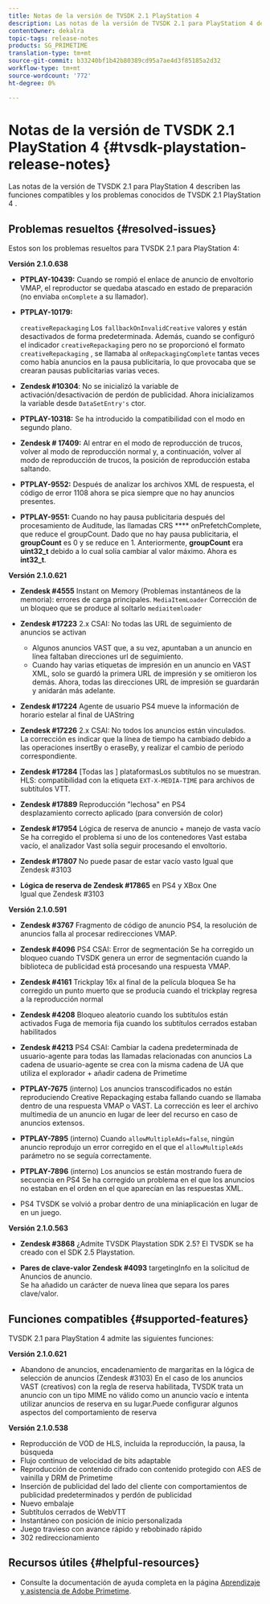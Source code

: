 ```yaml
---
title: Notas de la versión de TVSDK 2.1 PlayStation 4
description: Las notas de la versión de TVSDK 2.1 para PlayStation 4 describen las funciones compatibles y los problemas conocidos de TVSDK 2.1 PlayStation 4 .
contentOwner: dekalra
topic-tags: release-notes
products: SG_PRIMETIME
translation-type: tm+mt
source-git-commit: b33240bf1b42b80389cd95a7ae4d3f85185a2d32
workflow-type: tm+mt
source-wordcount: '772'
ht-degree: 0%

---
```



# Notas de la versión de TVSDK 2.1 PlayStation 4 {#tvsdk-playstation-release-notes}

Las notas de la versión de TVSDK 2.1 para PlayStation 4 describen las funciones compatibles y los problemas conocidos de TVSDK 2.1 PlayStation 4 .

## Problemas resueltos {#resolved-issues}

Estos son los problemas resueltos para TVSDK 2.1 para PlayStation 4:

**Versión 2.1.0.638**

* **PTPLAY-10439:**
Cuando se rompió el enlace de anuncio de envoltorio VMAP, el reproductor se quedaba atascado en estado de preparación (no enviaba 
`onComplete` a su llamador).

* **PTPLAY-10179:**

   `creativeRepackaging` Los  `fallbackOnInvalidCreative` valores y están desactivados de forma predeterminada. Además, cuando se configuró el indicador `creativeRepackaging` pero no se proporcionó el formato `creativeRepackaging` , se llamaba al `onRepackagingComplete` tantas veces como había anuncios en la pausa publicitaria, lo que provocaba que se crearan pausas publicitarias varias veces.

* **Zendesk #10304**: No se inicializó la variable de activación/desactivación de perdón de publicidad. Ahora inicializamos la variable desde `DataSetEntry's` ctor.

* **PTPLAY-10318:**
Se ha introducido la compatibilidad con el modo en segundo plano.
* **Zendesk # 17409:**
Al entrar en el modo de reproducción de trucos, volver al modo de reproducción normal y, a continuación, volver al modo de reproducción de trucos, la posición de reproducción estaba saltando.
* **PTPLAY-9552:**
Después de analizar los archivos XML de respuesta, el código de error 1108 ahora se pica siempre que no hay anuncios presentes.
* **PTPLAY-9551:**
Cuando no hay pausa publicitaria después del procesamiento de Auditude, las llamadas CRS 
**** onPrefetchComplete, que reduce el groupCount. Dado que no hay pausa publicitaria, el **groupCount** es 0 y se reduce en 1. Anteriormente, **groupCount** era **uint32_t** debido a lo cual solía cambiar al valor máximo. Ahora es **int32_t**.

**Versión 2.1.0.621**

* **Zendesk #4555**
Instant on Memory (Problemas instantáneos de la memoria): errores de carga principales. 
`MediaItemLoader` Corrección de un bloqueo que se produce al soltarlo  `mediaitemloader`

* **Zendesk #17223**
2.x CSAI: No todas las URL de seguimiento de anuncios se activan
   * Algunos anuncios VAST que, a su vez, apuntaban a un anuncio en línea faltaban direcciones url de seguimiento.
   * Cuando hay varias etiquetas de impresión en un anuncio en VAST XML, solo se guardó la primera URL de impresión y se omitieron los demás. Ahora, todas las direcciones URL de impresión se guardarán y anidarán más adelante.
* **Zendesk #17224**
Agente de usuario PS4 mueve la información de horario estelar al final de UAString
* **Zendesk #17226**
2.x CSAI: No todos los anuncios están vinculados.
\
   La corrección es indicar que la línea de tiempo ha cambiado debido a las operaciones insertBy o eraseBy, y realizar el cambio de período correspondiente.

* **Zendesk #17284**
   [Todas las ] plataformasLos subtítulos no se muestran.\
   HLS: compatibilidad con la etiqueta `EXT-X-MEDIA-TIME` para archivos de subtítulos VTT.

* **Zendesk #17889**
Reproducción &quot;lechosa&quot; en PS4
\
   desplazamiento correcto aplicado (para conversión de color)

* **Zendesk #17954**
Lógica de reserva de anuncio + manejo de vasta vacío
\
   Se ha corregido el problema si uno de los contenedores Vast estaba vacío, el analizador Vast solía seguir procesando el envoltorio.

* **Zendesk #17807**
No puede pasar de estar vacío vasto Igual que Zendesk #3103

* **Lógica de reserva de Zendesk #17865**
 en PS4 y XBox One
\
   Igual que Zendesk #3103

**Versión 2.1.0.591**

* **Zendesk #3767**
Fragmento de código de anuncio PS4, la resolución de anuncios falla al procesar redirecciones VMAP.
* **Zendesk #4096**
PS4 CSAI: Error de segmentación Se ha corregido un bloqueo cuando TVSDK genera un error de segmentación cuando la biblioteca de publicidad está procesando una respuesta VMAP.

* **Zendesk #4161**
Trickplay 16x al final de la película bloquea Se ha corregido un punto muerto que se producía cuando el trickplay regresa a la reproducción normal

* **Zendesk #4208**
Bloqueo aleatorio cuando los subtítulos están activados Fuga de memoria fija cuando los subtítulos cerrados estaban habilitados

* **Zendesk #4213**
PS4 CSAI: Cambiar la cadena predeterminada de usuario-agente para todas las llamadas relacionadas con anuncios La cadena de usuario-agente se crea con la misma cadena de UA que utiliza el explorador + añadir cadena de Primetime

* **PTPLAY-7675**  (interno) Los anuncios transcodificados no están reproduciendo Creative Repackaging estaba fallando cuando se llamaba dentro de una respuesta VMAP o VAST. La corrección es leer el archivo multimedia de un anuncio en lugar de leer del recurso en caso de anuncios extensos.

* **PTPLAY-7895**  (interno) Cuando  `allowMultipleAds=false`, ningún anuncio reprodujo un error corregido en el que el  `allowMultipleAds` parámetro no se seguía correctamente.

* **PTPLAY-7896**  (interno) Los anuncios se están mostrando fuera de secuencia en PS4 Se ha corregido un problema en el que los anuncios no estaban en el orden en el que aparecían en las respuestas XML.

* PS4 TVSDK se volvió a probar dentro de una miniaplicación en lugar de en un juego.

**Versión 2.1.0.563**

* **Zendesk #3868**
¿Admite TVSDK Playstation SDK 2.5? El TVSDK se ha creado con el SDK 2.5 Playstation.

* **Pares de clave-valor Zendesk #4093**
targetingInfo en la solicitud de Anuncios de anuncio.
\
   Se ha añadido un carácter de nueva línea que separa los pares clave/valor.

## Funciones compatibles {#supported-features}

TVSDK 2.1 para PlayStation 4 admite las siguientes funciones:

**Versión 2.1.0.621**

* Abandono de anuncios, encadenamiento de margaritas en la lógica de selección de anuncios (Zendesk #3103)
En el caso de los anuncios VAST (creativos) con la regla de reserva habilitada, TVSDK trata un anuncio con un tipo MIME no válido como un anuncio vacío e intenta utilizar anuncios de reserva en su lugar.Puede configurar algunos aspectos del comportamiento de reserva

**Versión 2.1.0.538**

* Reproducción de VOD de HLS, incluida la reproducción, la pausa, la búsqueda
* Flujo continuo de velocidad de bits adaptable
* Reproducción de contenido cifrado con contenido protegido con AES de vainilla y DRM de Primetime
* Inserción de publicidad del lado del cliente con comportamientos de publicidad predeterminados y perdón de publicidad
* Nuevo embalaje
* Subtítulos cerrados de WebVTT
* Instantáneo con posición de inicio personalizada
* Juego travieso con avance rápido y rebobinado rápido
* 302 redireccionamiento

## Recursos útiles {#helpful-resources}

* Consulte la documentación de ayuda completa en la página [Aprendizaje y asistencia de Adobe Primetime](https://helpx.adobe.com/support/primetime.html).